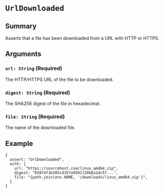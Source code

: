 # `UrlDownloaded`

## Summary

Asserts that a file has been downloaded from a URL with HTTP or HTTPS.

## Arguments

### `url: String` (Required)

The HTTP/HTTPS URL of the file to be downloaded.

### `digest: String` (Required)

The SHA256 digest of the file in hexadecimal.

### `file: String` (Required)

The name of the downloaded file.

## Example

```json5
{
  assert: "UrlDownloaded",
  with: {
    url: "https://sourcehost.com/linux_amd64.zip",
    digest: "658f4f3b305cd357a9501728b8a1dc5f...",
    file: "{path.join(env.HOME, '/downloads/linux_amd64.zip'}",
  }
}
```
